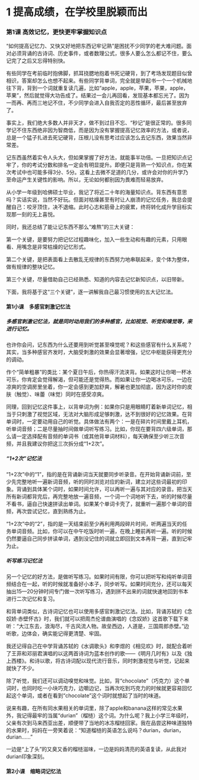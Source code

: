 # 1 提高成绩，在学校里脱颖而出



### 第1课 高效记忆，更快更牢掌握知识点

“如何提高记忆力、又快又好地把东西记牢记熟”是困扰不少同学的老大难问题。面对必须背诵的古诗词、历史事件，或者数理公式，很多人要么怎么都记不住，要么记完了之后又忘得特别快。

有些同学在考前临时抱佛脚，抓耳挠腮地抱着书死记硬背，到了考场发现题目似曾相识，答案却怎么也想不起来。有些同学背单词，完全就是举起书一个一个机械地往下背，背到一个词就重复读几遍，比如“apple，apple，苹果，苹果，apple，苹果”，然后就觉得大功告成了。结果过一会儿再回看，发现基本都忘光了。因为一而再、再而三地记不住，不少同学会进入自我否定的恶性循环，最后甚至放弃了。

事实上，我们绝大多数人并非天才，做不到过目不忘、“秒记”是很正常的。很多同学记不住东西绝非因为智商低，而是因为没有掌握提高记忆效率的方法，或者说，总是一个猛子扎进去死记硬背，压根儿没有思考过应该怎么去记东西，效果当然非常差。

记东西虽然着实令人头大，但如果掌握了好方法，就能事半功倍。一旦把知识点记牢了，你的考试分数和排名一定会有明显提升。即便只是背熟一个知识点，你在某次考试中也可能多得3分、5分。这看上去微不足道的几分，或许会对你的升学乃至命运产生关键性的影响。所以，无论如何都别因为畏难而轻易放弃。

从小学一年级到哈佛硕士毕业，我记了将近二十年的海量知识点。背东西有意思吗？实话实说，当然不好玩。但面对枯燥甚至有时让人崩溃的记忆任务，我总会提醒自己：咬牙顶住，决不退缩。此时心志和筋骨上的疲累，终将转化成升学目标实现那一刻的无上喜悦。

同时，我还总结了能让记东西不那么“难熬”的三大关键：

第一个关键，是要努力把记忆过程趣味化，加入一些生动和有趣的元素，只用眼看、用嘴念是非常枯燥的记忆形式。

第二个关键，是把表面看上去散乱无规律的东西努力地串联起来，变个体为整体，做有规律的整块记忆。

第三个关键，尽量借助自己已经熟悉、知道的内容去记忆新知识点，以旧带新。

下面，我将基于这“三个关键”，逐一讲解我自己最习惯使用的五大记忆法。



#### 第1小课　多感官刺激记忆法

##### 多感官刺激记忆法，就是同时动用我们的多种感官，比如视觉、听觉和嗅觉等，来进行记忆。

也许你会问，记东西为什么还要用到听觉甚至嗅觉呢？和这些感官有什么关系呢？其实，当多种感官齐发时，大脑受刺激的效果会显著增强，记忆中枢能获得更充分的调动。

作个“简单粗暴”的类比：某个夏日午后，你热得汗流浃背。如果这时让你喝一杯冰可乐，你肯定会觉得解渴，但可能还是觉得热。而如果让你一边喝冰可乐，一边在凉爽的空调房里坐着，你一定会感到更加舒爽，解暑也更加彻底，因为这时你的皮肤（触觉）、味蕾（味觉）同时在感受凉爽。

同理，回到记忆这件事上，以背单词为例：如果你只是用眼睛盯着新单词记忆，相当于只刺激了视觉区域，无法对大脑形成足够刺激，达不到很好的记忆效果。在背单词时，一定要动用自己的听觉。具体做法有两个：一是在碎片时间里戴上耳机，听单词音频；二是尽量抽时间做单词听写练习。比如，你现在要背四六级单词，那么请一定选择配有音频的单词书（或其他背单词材料），每天确保至少听三次音频，并且我建议你把这三次拆分成“1+2次”。



##### “1+2次”记忆法

“1+2次”中的“1”，指的是在背诵新词当天就要同步听录音。在开始背诵新词前，至少先完整地听一遍新词音频，听的同时浏览对应的新词，建立对这些词最初的印象。背诵到具体某个词时，如果时间允许，可以再听一遍与其对应的录音。把当天所有新词都背完后，再完整地放一遍音频，一个词一个词地听下去，听的时候尽量不看书，逼自己快速拼读出单词。如果某个单词卡壳了，就重听一遍那个单词的音频，再次尝试记忆，直到熟练为止。

“1+2次”中的“2”，指的是一天结束前至少再利用两段碎片时间，听两遍当天的任务单词音频。比如，你可以在中午吃饭时听一遍，在晚上睡前再听一遍。听的时候仍然要逼自己同步拼读单词，遇到没记住的词就立即回到文本再背一遍，直到记牢为止。



##### 听写练习记忆法

另一个记忆的好方法，是做听写练习。如果时间有限，你可以把听写和纯听单词音频结合在一起，听的时候就准备好小本子，同步听写。如果时间充分，还可以每天抽出15—20分钟时间专门做一次听写练习，遇到拼不出来的词就快速地回到书本进行二次记忆和复习。

和背单词类似，古诗词记忆也可以使用多感官刺激记忆法。比如，背诵苏轼的《念奴娇·赤壁怀古》时，我们就可以把周杰伦谱曲演唱的《念奴娇》这首歌下载下来听：“大江东去，浪淘尽，千古风流人物。故垒西边，人道是，三国周郎赤壁。”边听歌，边体会，确实能记得更清楚、牢固。

我还记得自己在中学背诵苏轼的《水调歌头》和李煜的《相见欢》时，就配合着听了王菲和邓丽君演唱的以这两首诗词为蓝本创作的歌——《明月几时有》以及《独上西楼》。和诗以歌，将古诗词配以现代流行音乐，同时刺激视觉与听觉，记起来就快了不少。

除了听觉，我们还可以调动嗅觉和味觉。比如，背“chocolate”（巧克力）这个单词时，也同时吃一小块巧克力，边嚼边记，当再次吃到巧克力的时候就更容易回忆起这个单词，或者在看到“chocolate”这个词时就想起了当时的味道。

说来有趣，在所有同水果相关的单词里，除了apple和banana这样的常见水果外，我记得最牢的当属“durian”（榴梿）这个词。为什么呢？我上小学三年级时，父亲有次到马来西亚出差，顺便带了当地的冰冻榴梿回家。我在品尝这种味道独特的水果时，妈妈在一旁笑着说：“知道榴梿的英语怎么说吗？durian，durian，durian……”

一边是“上了头”的又臭又香的榴梿滋味，一边是妈妈清亮的英语复读，从此我对durian印象深刻。





#### 第2小课　缩略词记忆法

